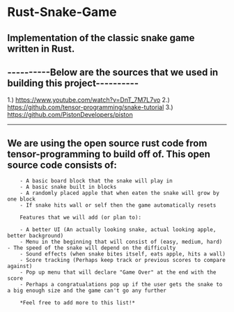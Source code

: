 # Rust-Snake-Game

## Implementation of the classic snake game written in Rust. 

## ----------Below are the sources that we used in building this project----------

1.) https://www.youtube.com/watch?v=DnT_7M7L7vo
2.) https://github.com/tensor-programming/snake-tutorial
3.) https://github.com/PistonDevelopers/piston

-------------------------------------------------------------------------------

## We are using the open source rust code from tensor-programming to build off of. This open source code consists of:

        - A basic board block that the snake will play in
        - A basic snake built in blocks
        - A randomly placed apple that when eaten the snake will grow by one block
        - If snake hits wall or self then the game automatically resets
        
        Features that we will add (or plan to):

        - A better UI (An actually looking snake, actual looking apple, better background)
        - Menu in the beginning that will consist of (easy, medium, hard) - The speed of the snake will depend on the difficulty
        - Sound effects (when snake bites itself, eats apple, hits a wall)
        - Score tracking (Perhaps keep track or previous scores to compare against)
        - Pop up menu that will declare "Game Over" at the end with the score
        - Perhaps a congratualations pop up if the user gets the snake to a big enough size and the game can't go any further

        *Feel free to add more to this list!*